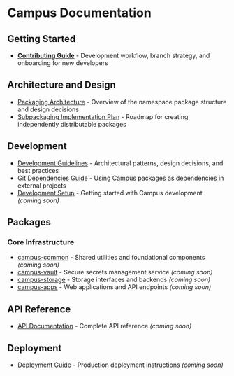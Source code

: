 # Campus Documentation

## Getting Started

- **[Contributing Guide](CONTRIBUTING.md)** - Development workflow, branch strategy, and onboarding for new developers

## Architecture and Design

- [Packaging Architecture](packaging-architecture.md) - Overview of the namespace package structure and design decisions
- [Subpackaging Implementation Plan](subpackaging-plan.md) - Roadmap for creating independently distributable packages

## Development

- [Development Guidelines](development-guidelines.md) - Architectural patterns, design decisions, and best practices
- [Git Dependencies Guide](git-dependencies-guide.md) - Using Campus packages as dependencies in external projects
- [Development Setup](development-setup.md) - Getting started with Campus development *(coming soon)*

## Packages

### Core Infrastructure
- [campus-common](packages/common.md) - Shared utilities and foundational components *(coming soon)*
- [campus-vault](packages/vault.md) - Secure secrets management service *(coming soon)*
- [campus-storage](packages/storage.md) - Storage interfaces and backends *(coming soon)*
- [campus-apps](packages/apps.md) - Web applications and API endpoints *(coming soon)*

## API Reference

- [API Documentation](api/README.md) - Complete API reference *(coming soon)*

## Deployment

- [Deployment Guide](deployment.md) - Production deployment instructions *(coming soon)*
